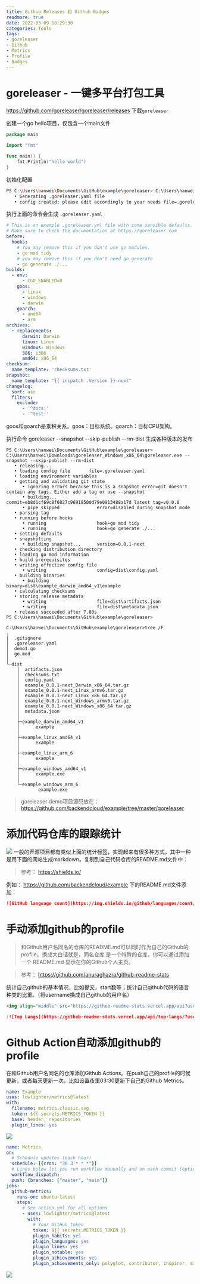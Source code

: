 ```yaml
---
title: Github Releases 和 Github Badges
readmore: true
date: 2022-05-09 18:29:30
categories: Tools
tags:
- goreleaser
- Github
- Metrics
- Profile
- Badges
---
```


# goreleaser - 一键多平台打包工具

https://github.com/goreleaser/goreleaser/releases 下载`goreleaser`

创建一个go hello项目，仅包含一个main文件
```go
package main

import "fmt"

func main() {
    fmt.Println("hello world")
}
```

初始化配置
```bash
PS C:\Users\hanwei\Documents\GitHub\example\goreleaser> C:\Users\hanwei\Downloads\goreleaser_Windows_x86_64\goreleaser.exe init
   • Generating .goreleaser.yaml file
   • config created; please edit accordingly to your needs file=.goreleaser.yaml
```


执行上面的命令会生成 `.goreleaser.yaml`
```yaml
# This is an example .goreleaser.yml file with some sensible defaults.
# Make sure to check the documentation at https://goreleaser.com
before:
  hooks:
    # You may remove this if you don't use go modules.
    - go mod tidy
    # you may remove this if you don't need go generate
    - go generate ./...
builds:
  - env:
      - CGO_ENABLED=0
    goos:
      - linux
      - windows
      - darwin
    goarch:
      - amd64
      - arm
archives:
  - replacements:
      darwin: Darwin
      linux: Linux
      windows: Windows
      386: i386
      amd64: x86_64
checksum:
  name_template: 'checksums.txt'
snapshot:
  name_template: "{{ incpatch .Version }}-next"
changelog:
  sort: asc
  filters:
    exclude:
      - '^docs:'
      - '^test:'
```
goos和goarch是乘积关系。goos：目标系统。goarch：目标CPU架构。


执行命令 goreleaser --snapshot --skip-publish --rm-dist 生成各种版本的发布
```shell
PS C:\Users\hanwei\Documents\GitHub\example\goreleaser> C:\Users\hanwei\Downloads\goreleaser_Windows_x86_64\goreleaser.exe --snapshot --skip-publish --rm-dist
   • releasing...     
   • loading config file       file=.goreleaser.yaml
   • loading environment variables
   • getting and validating git state
      • ignoring errors because this is a snapshot error=git doesn't contain any tags. Either add a tag or use --snapshot
      • building...               commit=eb8d1cf69c8f6027c96918500d79e0913488a17d latest tag=v0.0.0
      • pipe skipped              error=disabled during snapshot mode
   • parsing tag
   • running before hooks
      • running                   hook=go mod tidy
      • running                   hook=go generate ./...
   • setting defaults 
   • snapshotting     
      • building snapshot...      version=0.0.1-next
   • checking distribution directory
   • loading go mod information
   • build prerequisites
   • writing effective config file
      • writing                   config=dist\config.yaml
   • building binaries
      • building                  binary=dist\example_darwin_amd64_v1\example
   • calculating checksums
   • storing release metadata
      • writing                   file=dist\artifacts.json
      • writing                   file=dist\metadata.json
   • release succeeded after 7.80s
PS C:\Users\hanwei\Documents\GitHub\example\goreleaser>
```

```shell
C:\Users\hanwei\Documents\GitHub\example\goreleaser>tree /F
.
│  .gitignore
│  .goreleaser.yaml
│  demo1.go
│  go.mod
│
└─dist
    │  artifacts.json
    │  checksums.txt
    │  config.yaml
    │  example_0.0.1-next_Darwin_x86_64.tar.gz
    │  example_0.0.1-next_Linux_armv6.tar.gz
    │  example_0.0.1-next_Linux_x86_64.tar.gz
    │  example_0.0.1-next_Windows_armv6.tar.gz
    │  example_0.0.1-next_Windows_x86_64.tar.gz
    │  metadata.json
    │
    ├─example_darwin_amd64_v1
    │      example
    │
    ├─example_linux_amd64_v1
    │      example
    │
    ├─example_linux_arm_6
    │      example
    │
    ├─example_windows_amd64_v1
    │      example.exe
    │
    └─example_windows_arm_6
            example.exe
```

> goreleaser demo项目源码放在： https://github.com/backendcloud/example/tree/master/goreleaser

# 添加代码仓库的跟踪统计
![](/images/github-profile/679dbcf1.png)
一般的开源项目都有类似上面的统计标签，实现起来有很多种方式，其中一种是用下面的网站生成markdown，复制到自己代码仓库的README.md文件中：

> 参考： https://shields.io/

例如：
https://github.com/backendcloud/example 下的README.md文件添加：

```markdown
![GitHub language count](https://img.shields.io/github/languages/count/backendcloud/example) ![Lines of code](https://img.shields.io/tokei/lines/github/backendcloud/example)
```

# 手动添加github的profile

> 和Github用户名同名的仓库的README.md可以同时作为自己的Github的profile。换成大白话就是，同名仓库 是一个特殊的仓库，你可以通过添加一个 README.md 显示在你的Github个人主页。

>  参考： https://github.com/anuraghazra/github-readme-stats

统计自己github的基本情况，比如提交，start数等；统计自己github代码的语言种类的比重。（将username换成自己github的用户名）
```markdown
<img align="middle" src="https://github-readme-stats.vercel.app/api?username=backendcloud&show_icons=true&icon_color=CE1D2D&text_color=718096&bg_color=ffffff&hide_title=true" />

[![Top Langs](https://github-readme-stats.vercel.app/api/top-langs/?username=backendcloud&langs_count=10&layout=compact)](https://github.com/anuraghazra/github-readme-stats)
```


# Github Action自动添加github的profile

在和Github用户名同名的仓库添加Github Actions。在push自己的profile的时候更新，或者每天更新一次，比如设置夜里03:30更新下自己的Github Metrics。
```yaml
name: Example
uses: lowlighter/metrics@latest
with:
  filename: metrics.classic.svg
  token: ${{ secrets.METRICS_TOKEN }}
  base: header, repositories
  plugin_lines: yes
```
![](/images/github-profile/ce1f0572.png)

```yaml
name: Metrics
on:
  # Schedule updates (each hour)
  schedule: [{cron: "30 3 * * *"}]
  # Lines below let you run workflow manually and on each commit (optional)
  workflow_dispatch:
  push: {branches: ["master", "main"]}
jobs:
  github-metrics:
    runs-on: ubuntu-latest
    steps:
      # See action.yml for all options
      - uses: lowlighter/metrics@latest
        with:
          # Your GitHub token
          token: ${{ secrets.METRICS_TOKEN }}
          plugin_habits: yes
          plugin_languages: yes
          plugin_lines: yes
          plugin_notable: yes
          plugin_achievements: yes
          plugin_achievements_only: polyglot, contributor, inspirer, maintainer, developer, influencer, deployer
```
![](/images/github-profile/fef239d6.png)